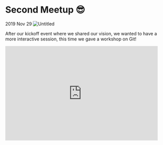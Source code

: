 # Second Meetup 😎
2019 Nov 29
![Untitled](../images/2ndmeetup.png)

After our kickoff event where we shared our vision, we wanted to have a more interactive session, this time we gave a workshop on Git!

<iframe src="https://docs.google.com/presentation/d/e/2PACX-1vQtUC2CM04Zzun3qI9P04nEuj9Lf0X795a-YoVfaN2aM0PqFIy4Av6cntBBpovSrk-iC_rb4zzdI7jI/embed?start=false&loop=false&delayms=3000" frameborder="0" width="480" height="299" allowfullscreen="true" mozallowfullscreen="true" webkitallowfullscreen="true"></iframe>
